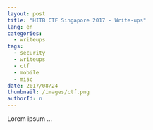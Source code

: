 ```yaml
---
layout: post
title: "HITB CTF Singapore 2017 - Write-ups"
lang: en
categories:
  - writeups
tags:
  - security
  - writeups
  - ctf
  - mobile
  - misc
date: 2017/08/24
thumbnail: /images/ctf.png
authorId: n
---
```

Lorem ipsum ...
